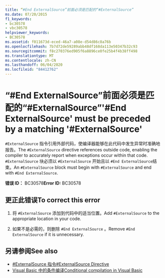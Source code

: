 ```yaml
---
title: “#End ExternalSource”前面必须是匹配的“#ExternalSource”
ms.date: 07/20/2015
f1_keywords:
- bc30578
- vbc30578
helpviewer_keywords:
- BC30578
ms.assetid: f011673d-eced-46a7-a08e-d54d86c8a76b
ms.openlocfilehash: 7b7d72de59289abb48df168da113e50347b32c93
ms.sourcegitcommit: f8c270376ed905f6a8896ce0fe25b4f4b38ff498
ms.translationtype: MT
ms.contentlocale: zh-CN
ms.lasthandoff: 06/04/2020
ms.locfileid: "84412762"
---
```

# <a name="end-externalsource-must-be-preceded-by-a-matching-externalsource"></a><span data-ttu-id="1fff1-102">“#End ExternalSource”前面必须是匹配的“#ExternalSource”</span><span class="sxs-lookup"><span data-stu-id="1fff1-102">'#End ExternalSource' must be preceded by a matching '#ExternalSource'</span></span>
<span data-ttu-id="1fff1-103">`#ExternalSource` 指令引用外部代码，使编译器能够在此代码中发生异常时准确地报告。</span><span class="sxs-lookup"><span data-stu-id="1fff1-103">The `#ExternalSource` directive references outside code, enabling the compiler to accurately report when exceptions occur within that code.</span></span> <span data-ttu-id="1fff1-104">`#ExternalSource` 块必须以 `#ExternalSource` 开始且以 `#End ExternalSource`结束。</span><span class="sxs-lookup"><span data-stu-id="1fff1-104">An `#ExternalSource` block must begin with `#ExternalSource` and end with `#End ExternalSource`.</span></span>  
  
 <span data-ttu-id="1fff1-105">**错误 ID：** BC30578</span><span class="sxs-lookup"><span data-stu-id="1fff1-105">**Error ID:** BC30578</span></span>  
  
## <a name="to-correct-this-error"></a><span data-ttu-id="1fff1-106">更正此错误</span><span class="sxs-lookup"><span data-stu-id="1fff1-106">To correct this error</span></span>  
  
1. <span data-ttu-id="1fff1-107">将 `#ExternalSource` 添加到代码中的适当位置。</span><span class="sxs-lookup"><span data-stu-id="1fff1-107">Add `#ExternalSource` to the appropriate location in your code.</span></span>  
  
2. <span data-ttu-id="1fff1-108">如果不是必需的，则删除 `#End ExternalSource` 。</span><span class="sxs-lookup"><span data-stu-id="1fff1-108">Remove `#End ExternalSource` if it is unnecessary.</span></span>  
  
## <a name="see-also"></a><span data-ttu-id="1fff1-109">另请参阅</span><span class="sxs-lookup"><span data-stu-id="1fff1-109">See also</span></span>

- [<span data-ttu-id="1fff1-110">#ExternalSource 指令</span><span class="sxs-lookup"><span data-stu-id="1fff1-110">#ExternalSource Directive</span></span>](../language-reference/directives/externalsource-directive.md)
- [<span data-ttu-id="1fff1-111">Visual Basic 中的条件编译</span><span class="sxs-lookup"><span data-stu-id="1fff1-111">Conditional compilation in Visual Basic</span></span>](../programming-guide/program-structure/conditional-compilation.md)
